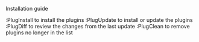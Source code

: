 Installation guide

:PlugInstall to install the plugins
:PlugUpdate to install or update the plugins
:PlugDiff to review the changes from the last update
:PlugClean to remove plugins no longer in the list
